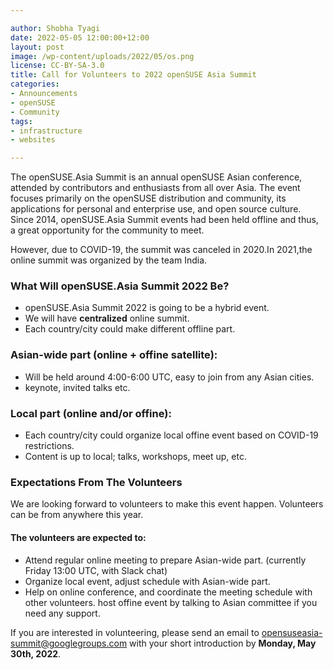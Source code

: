 ```yaml
---

author: Shobha Tyagi 
date: 2022-05-05 12:00:00+12:00
layout: post
image: /wp-content/uploads/2022/05/os.png
license: CC-BY-SA-3.0
title: Call for Volunteers to 2022 openSUSE Asia Summit
categories:
- Announcements
- openSUSE
- Community
tags:
- infrastructure
- websites

---
```



The openSUSE.Asia Summit is an annual openSUSE Asian conference, attended by contributors and enthusiasts from all over Asia. The event focuses primarily on the openSUSE distribution and community, its applications for personal and enterprise use, and open source culture. Since 2014, openSUSE.Asia Summit events had been held offline and thus, a great opportunity for the community to meet.  

However, due to COVID-19, the summit was canceled in 2020.In 2021,the online summit was organized by the team India.

### What Will openSUSE.Asia Summit 2022 Be?
- openSUSE.Asia Summit 2022 is going to be a hybrid event.
- We will have **centralized** online summit. 
- Each country/city could make different offline part.

### Asian-wide part (online + offine satellite):
* Will be held around 4:00-6:00 UTC, easy to join from any Asian cities.
* keynote, invited talks etc.

### Local part (online and/or offine):

 * Each country/city could organize local offine event based on COVID-19 restrictions.
 * Content is up to local; talks, workshops, meet up, etc.

### Expectations From The Volunteers

We are looking forward to volunteers to make this event happen. Volunteers can be from anywhere this year. 
  
#### The volunteers are expected to:
  
  * Attend regular online meeting to prepare Asian-wide part. 
  (currently Friday 13:00 UTC, with Slack chat)
  * Organize local event, adjust schedule with Asian-wide part.
  * Help on online conference, and coordinate the meeting schedule with other volunteers.
  host offine event by talking to Asian committee if you need any support.
 
If you are interested in volunteering, please send an email to [opensuseasia-summit@googlegroups.com](opensuseasia-summit@googlegroups.com)
with your short introduction by **Monday, May 30th, 2022**.
